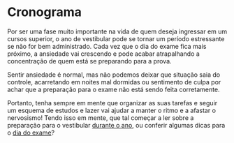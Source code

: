 Cronograma 
===========
Por ser uma fase muito importante na vida de quem deseja ingressar em um cursos superior, o ano de vestibular pode se tornar um período estressante se não for bem administrado. Cada vez que o dia do exame fica mais próximo, a ansiedade vai crescendo e pode acabar atrapalhando a concentração de quem está se preparando para a prova. 

Sentir ansiedade é normal, mas não podemos deixar que situação saia do controle, acarretando em noites mal dormidas ou sentimento de culpa por achar que a preparação para o exame não está sendo feita corretamente.

Portanto, tenha sempre em mente que organizar as suas tarefas e seguir um esquema de estudos e lazer vai ajudar a manter o ritmo e a afastar o nervosismo! Tendo isso em mente, que tal começar a ler sobre a preparação para o vestibular [durante o ano](http://www.qilabs.org/guias/vestibular/cronograma/durante-o-ano), ou conferir algumas dicas para o [dia do exame](http://www.qilabs.org/guias/vestibular/cronograma/dia-do-exame)?
